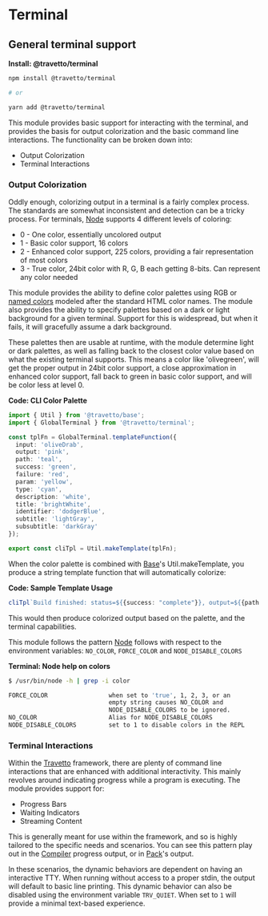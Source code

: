 <!-- This file was generated by @travetto/doc and should not be modified directly -->
<!-- Please modify https://github.com/travetto/travetto/tree/main/module/terminal/DOC.ts and execute "npx trv doc" to rebuild -->
# Terminal
## General terminal support

**Install: @travetto/terminal**
```bash
npm install @travetto/terminal

# or

yarn add @travetto/terminal
```

This module provides basic support for interacting with the terminal, and provides the basis for output colorization and the basic command line interactions.  The functionality can be broken down into: 

   
   *  Output Colorization
   *  Terminal Interactions

### Output Colorization

Oddly enough, colorizing output in a terminal is a fairly complex process.  The standards are somewhat inconsistent and detection can be a tricky process. For terminals, [Node](https://nodejs.org) supports 4 different levels of coloring:
   
   *  0 - One color, essentially uncolored output
   *  1 - Basic color support, 16 colors
   *  2 - Enhanced color support, 225 colors, providing a fair representation of most colors
   *  3 - True color, 24bit color with R, G, B each getting 8-bits.  Can represent any color needed

This module provides the ability to define color palettes using RGB or [named colors](https://github.com/travetto/travetto/tree/main/module/terminal/src/named-colors.ts#L1) modeled after the standard HTML color names.  The module also provides the ability to specify palettes based on a dark or light background for a given terminal.  Support for this is widespread, but when it fails, it will gracefully assume a dark background. 

These palettes then are usable at runtime, with the module determine light or dark palettes, as well as falling back to the closest color value based on what the existing terminal supports.  This means a color like 'olivegreen', will get the proper output in 24bit color support, a close approximation in enhanced color support, fall back to green in basic color support, and will be color less at level 0.

**Code: CLI Color Palette**
```typescript
import { Util } from '@travetto/base';
import { GlobalTerminal } from '@travetto/terminal';

const tplFn = GlobalTerminal.templateFunction({
  input: 'oliveDrab',
  output: 'pink',
  path: 'teal',
  success: 'green',
  failure: 'red',
  param: 'yellow',
  type: 'cyan',
  description: 'white',
  title: 'brightWhite',
  identifier: 'dodgerBlue',
  subtitle: 'lightGray',
  subsubtitle: 'darkGray'
});

export const cliTpl = Util.makeTemplate(tplFn);
```

When the color palette is combined with [Base](https://github.com/travetto/travetto/tree/main/module/base#readme "Environment config and common utilities for travetto applications.")'s Util.makeTemplate, you produce a string template function that will automatically colorize:

**Code: Sample Template Usage**
```typescript
cliTpl`Build finished: status=${{success: "complete"}}, output=${{path: "/build.zip"}}`
```

This would then produce colorized output based on the palette, and the terminal capabilities.

This module follows the pattern [Node](https://nodejs.org) follows with respect to the environment variables: `NO_COLOR`, `FORCE_COLOR` and `NODE_DISABLE_COLORS`

**Terminal: Node help on colors**
```bash
$ /usr/bin/node -h | grep -i color

FORCE_COLOR                 when set to 'true', 1, 2, 3, or an
                            empty string causes NO_COLOR and
                            NODE_DISABLE_COLORS to be ignored.
NO_COLOR                    Alias for NODE_DISABLE_COLORS
NODE_DISABLE_COLORS         set to 1 to disable colors in the REPL
```

### Terminal Interactions
Within the [Travetto](https://travetto.dev) framework, there are plenty of command line interactions that are enhanced with additional interactivity.  This mainly revolves around indicating progress while a program is executing.  The module provides support for:

   
   *  Progress Bars
   *  Waiting Indicators
   *  Streaming Content

This is generally meant for use within the framework, and so is highly tailored to the specific needs and scenarios.  You can see this pattern play out in the [Compiler](https://github.com/travetto/travetto/tree/main/module/compiler#readme "Compiler") progress output, or in [Pack](https://github.com/travetto/travetto/tree/main/module/pack#readme "Code packing utilities")'s output.

In these scenarios, the dynamic behaviors are dependent on having an interactive TTY.  When running without access to a proper stdin, the output will default to basic line printing.    This dynamic behavior can also be disabled using the environment variable `TRV_QUIET`.  When set to `1` will provide a minimal text-based experience.
